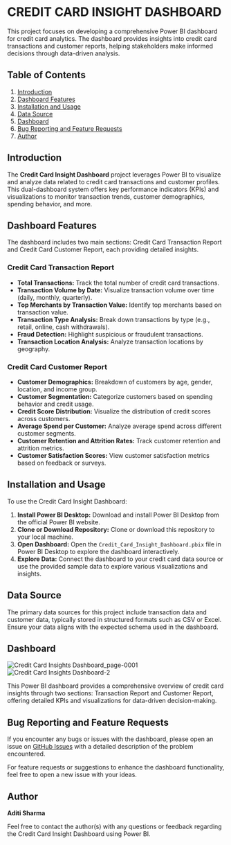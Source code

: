 # CREDIT CARD INSIGHT DASHBOARD

This project focuses on developing a comprehensive Power BI dashboard for credit card analytics. The dashboard provides insights into credit card transactions and customer reports, helping stakeholders make informed decisions through data-driven analysis.

## Table of Contents
1. [Introduction](#introduction)
2. [Dashboard Features](#dashboard-features)
3. [Installation and Usage](#installation-and-usage)
4. [Data Source](#data-source)
5. [Dashboard](#dashboard)
6. [Bug Reporting and Feature Requests](#bug-reporting-and-feature-requests)
7. [Author](#author)

## Introduction
The **Credit Card Insight Dashboard** project leverages Power BI to visualize and analyze data related to credit card transactions and customer profiles. This dual-dashboard system offers key performance indicators (KPIs) and visualizations to monitor transaction trends, customer demographics, spending behavior, and more.

## Dashboard Features
The dashboard includes two main sections: Credit Card Transaction Report and Credit Card Customer Report, each providing detailed insights.

### **Credit Card Transaction Report**
- **Total Transactions:** Track the total number of credit card transactions.
- **Transaction Volume by Date:** Visualize transaction volume over time (daily, monthly, quarterly).
- **Top Merchants by Transaction Value:** Identify top merchants based on transaction value.
- **Transaction Type Analysis:** Break down transactions by type (e.g., retail, online, cash withdrawals).
- **Fraud Detection:** Highlight suspicious or fraudulent transactions.
- **Transaction Location Analysis:** Analyze transaction locations by geography.
  
### **Credit Card Customer Report**
- **Customer Demographics:** Breakdown of customers by age, gender, location, and income group.
- **Customer Segmentation:** Categorize customers based on spending behavior and credit usage.
- **Credit Score Distribution:** Visualize the distribution of credit scores across customers.
- **Average Spend per Customer:** Analyze average spend across different customer segments.
- **Customer Retention and Attrition Rates:** Track customer retention and attrition metrics.
- **Customer Satisfaction Scores:** View customer satisfaction metrics based on feedback or surveys.

## Installation and Usage
To use the Credit Card Insight Dashboard:

1. **Install Power BI Desktop:** Download and install Power BI Desktop from the official Power BI website.
2. **Clone or Download Repository:** Clone or download this repository to your local machine.
3. **Open Dashboard:** Open the `Credit_Card_Insight_Dashboard.pbix` file in Power BI Desktop to explore the dashboard interactively.
4. **Explore Data:** Connect the dashboard to your credit card data source or use the provided sample data to explore various visualizations and insights.

## Data Source
The primary data sources for this project include transaction data and customer data, typically stored in structured formats such as CSV or Excel. Ensure your data aligns with the expected schema used in the dashboard.

## Dashboard
![Credit Card Insights Dashboard_page-0001](https://github.com/user-attachments/assets/cdc39cb0-3586-4963-9985-58e9c47b5ea4)
![Credit Card Insights Dashboard-2](https://github.com/user-attachments/assets/83371d3b-3ca7-4da6-ad6e-18137db8a1b4)

This Power BI dashboard provides a comprehensive overview of credit card insights through two sections: Transaction Report and Customer Report, offering detailed KPIs and visualizations for data-driven decision-making.

## Bug Reporting and Feature Requests
If you encounter any bugs or issues with the dashboard, please open an issue on [GitHub Issues](https://github.com/aditi_sharma12/Amazon-Dashboard/issues) with a detailed description of the problem encountered.

For feature requests or suggestions to enhance the dashboard functionality, feel free to open a new issue with your ideas.

## Author
**Aditi Sharma**

Feel free to contact the author(s) with any questions or feedback regarding the Credit Card Insight Dashboard using Power BI.
